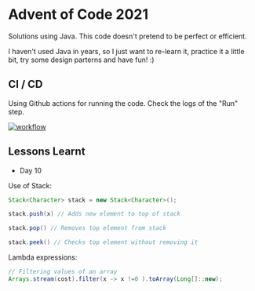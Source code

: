 # Advent of Code 2021

Solutions using Java. This code doesn't pretend to be perfect or efficient. 

I haven't used Java in years, so I just want to re-learn it, practice it a little bit, try some design parterns and have fun! :)


## CI / CD
Using Github actions for running the code. Check the logs of the "Run" step.

[![workflow](https://github.com/imdany/AdventOfCode2021/actions/workflows/maven.yml/badge.svg)](https://github.com/imdany/AdventOfCode2021/actions/workflows/maven.yml)

## Lessons Learnt  

- Day 10

Use of Stack:

```java
Stack<Character> stack = new Stack<Character>();

stack.push(x) // Adds new element to top of stack

stack.pop() // Removes top element from stack

stack.peek() // Checks top element without removing it

```

Lambda expressions:

```java
// Filtering values of an array
Arrays.stream(cost).filter(x -> x !=0 ).toArray(Long[]::new);
```